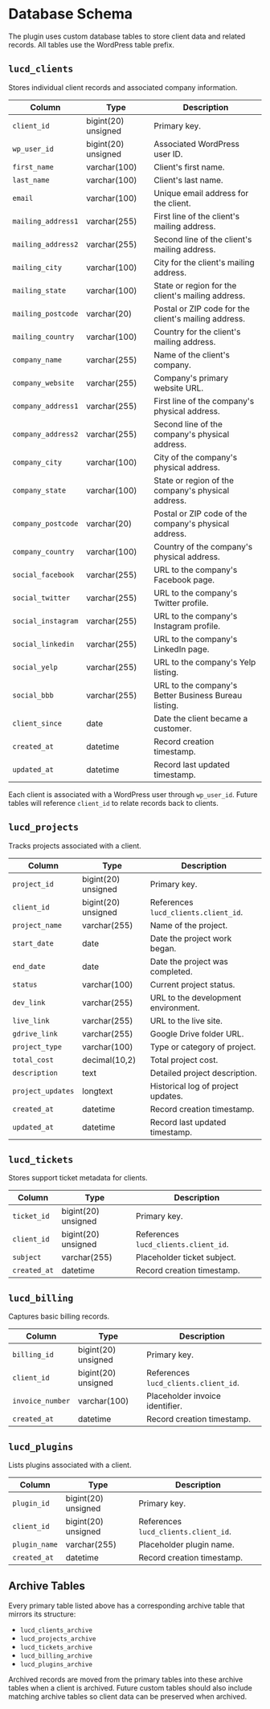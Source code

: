 # Database Schema

The plugin uses custom database tables to store client data and related records. All tables use the WordPress table prefix.

## `lucd_clients`
Stores individual client records and associated company information.

| Column | Type | Description |
| --- | --- | --- |
| `client_id` | bigint(20) unsigned | Primary key. |
| `wp_user_id` | bigint(20) unsigned | Associated WordPress user ID. |
| `first_name` | varchar(100) | Client's first name. |
| `last_name` | varchar(100) | Client's last name. |
| `email` | varchar(100) | Unique email address for the client. |
| `mailing_address1` | varchar(255) | First line of the client's mailing address. |
| `mailing_address2` | varchar(255) | Second line of the client's mailing address. |
| `mailing_city` | varchar(100) | City for the client's mailing address. |
| `mailing_state` | varchar(100) | State or region for the client's mailing address. |
| `mailing_postcode` | varchar(20) | Postal or ZIP code for the client's mailing address. |
| `mailing_country` | varchar(100) | Country for the client's mailing address. |
| `company_name` | varchar(255) | Name of the client's company. |
| `company_website` | varchar(255) | Company's primary website URL. |
| `company_address1` | varchar(255) | First line of the company's physical address. |
| `company_address2` | varchar(255) | Second line of the company's physical address. |
| `company_city` | varchar(100) | City of the company's physical address. |
| `company_state` | varchar(100) | State or region of the company's physical address. |
| `company_postcode` | varchar(20) | Postal or ZIP code of the company's physical address. |
| `company_country` | varchar(100) | Country of the company's physical address. |
| `social_facebook` | varchar(255) | URL to the company's Facebook page. |
| `social_twitter` | varchar(255) | URL to the company's Twitter profile. |
| `social_instagram` | varchar(255) | URL to the company's Instagram profile. |
| `social_linkedin` | varchar(255) | URL to the company's LinkedIn page. |
| `social_yelp` | varchar(255) | URL to the company's Yelp listing. |
| `social_bbb` | varchar(255) | URL to the company's Better Business Bureau listing. |
| `client_since` | date | Date the client became a customer. |
| `created_at` | datetime | Record creation timestamp. |
| `updated_at` | datetime | Record last updated timestamp. |

Each client is associated with a WordPress user through `wp_user_id`. Future tables will reference `client_id` to relate records back to clients.

## `lucd_projects`
Tracks projects associated with a client.

| Column | Type | Description |
| --- | --- | --- |
| `project_id` | bigint(20) unsigned | Primary key. |
| `client_id` | bigint(20) unsigned | References `lucd_clients.client_id`. |
| `project_name` | varchar(255) | Name of the project. |
| `start_date` | date | Date the project work began. |
| `end_date` | date | Date the project was completed. |
| `status` | varchar(100) | Current project status. |
| `dev_link` | varchar(255) | URL to the development environment. |
| `live_link` | varchar(255) | URL to the live site. |
| `gdrive_link` | varchar(255) | Google Drive folder URL. |
| `project_type` | varchar(100) | Type or category of project. |
| `total_cost` | decimal(10,2) | Total project cost. |
| `description` | text | Detailed project description. |
| `project_updates` | longtext | Historical log of project updates. |
| `created_at` | datetime | Record creation timestamp. |
| `updated_at` | datetime | Record last updated timestamp. |

## `lucd_tickets`
Stores support ticket metadata for clients.

| Column | Type | Description |
| --- | --- | --- |
| `ticket_id` | bigint(20) unsigned | Primary key. |
| `client_id` | bigint(20) unsigned | References `lucd_clients.client_id`. |
| `subject` | varchar(255) | Placeholder ticket subject. |
| `created_at` | datetime | Record creation timestamp. |

## `lucd_billing`
Captures basic billing records.

| Column | Type | Description |
| --- | --- | --- |
| `billing_id` | bigint(20) unsigned | Primary key. |
| `client_id` | bigint(20) unsigned | References `lucd_clients.client_id`. |
| `invoice_number` | varchar(100) | Placeholder invoice identifier. |
| `created_at` | datetime | Record creation timestamp. |

## `lucd_plugins`
Lists plugins associated with a client.

| Column | Type | Description |
| --- | --- | --- |
| `plugin_id` | bigint(20) unsigned | Primary key. |
| `client_id` | bigint(20) unsigned | References `lucd_clients.client_id`. |
| `plugin_name` | varchar(255) | Placeholder plugin name. |
| `created_at` | datetime | Record creation timestamp. |

## Archive Tables

Every primary table listed above has a corresponding archive table that mirrors its structure:

- `lucd_clients_archive`
- `lucd_projects_archive`
- `lucd_tickets_archive`
- `lucd_billing_archive`
- `lucd_plugins_archive`

Archived records are moved from the primary tables into these archive tables when a client is archived. Future custom tables should also include matching archive tables so client data can be preserved when archived.
